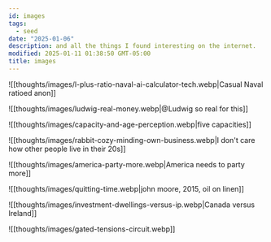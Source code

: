 ```yaml
---
id: images
tags:
  - seed
date: "2025-01-06"
description: and all the things I found interesting on the internet.
modified: 2025-01-11 01:38:50 GMT-05:00
title: images
---
```


![[thoughts/images/l-plus-ratio-naval-ai-calculator-tech.webp|Casual Naval ratioed anon]]

![[thoughts/images/ludwig-real-money.webp|@Ludwig so real for this]]

![[thoughts/images/capacity-and-age-perception.webp|five capacities]]

![[thoughts/images/rabbit-cozy-minding-own-business.webp|I don't care how other people live in their 20s]]

![[thoughts/images/america-party-more.webp|America needs to party more]]

![[thoughts/images/quitting-time.webp|john moore, 2015, oil on linen]]

![[thoughts/images/investment-dwellings-versus-ip.webp|Canada versus Ireland]]

![[thoughts/images/gated-tensions-circuit.webp]]